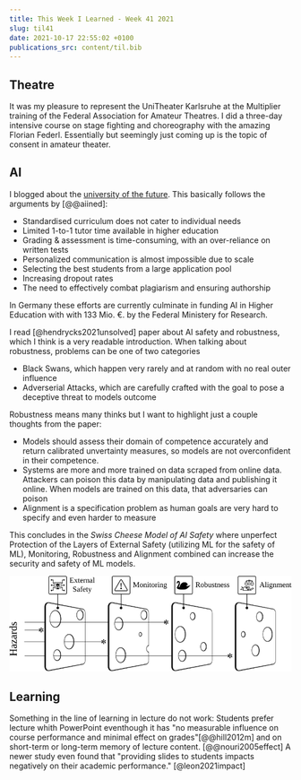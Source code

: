 ```yaml
---
title: This Week I Learned - Week 41 2021
slug: til41
date: 2021-10-17 22:55:02 +0100
publications_src: content/til.bib
--- 
```



## Theatre 
It was my pleasure to represent the UniTheater Karlsruhe at the Multiplier training of the Federal Association for Amateur Theatres. I did a three-day intensive course on stage fighting and choreography with the amazing Florian Federl. Essentially but seemingly just coming up is the topic of consent in amateur theater.

## AI 
I blogged about the [university of the future](/future-uni). This basically follows the arguments by [@@aiined]:   

* Standardised curriculum does not cater to individual needs
* Limited 1-to-1 tutor time available in higher education
* Grading & assessment is time-consuming, with an over-reliance on written tests
* Personalized communication is almost impossible due to scale
* Selecting the best students from a large application pool
* Increasing dropout rates
* The need to effectively combat plagiarism and ensuring authorship 

In Germany these efforts are currently culminate in funding AI in Higher Education with with 133 Mio. €. by the Federal Ministery for Research.

I read [@hendrycks2021unsolved] paper about AI safety and robustness, which I think is a very readable introduction. 
When talking about robustness, problems can be one of two categories
* Black Swans, which happen very rarely and at random with no real outer influence
* Adverserial Attacks, which are carefully crafted with the goal to pose a deceptive threat to models outcome

Robustness means many thinks but I want to highlight just a couple thoughts from the paper: 
* Models should assess their domain of competence accurately and return calibrated unvertainty measures, so models are not overconfident in their competence.
* Systems are more and more  trained on data scraped from
online data. Attackers can poison this data by manipulating data and publishing it online. When models are trained on this data,  that adversaries can poison
* Alignment is a specification problem as human goals are very hard to specify and even harder to measure


This concludes in the *Swiss Cheese Model of AI Safety* where unperfect Protection of the Layers of External Safety (utilizing ML for the safety of ML), Monitoring, Robustness and Alignment combined can increase the security and safety of ML models. 

![Swiss Cheese Model of AI Safety](../images/weekly/swiss_cheese.svg)

## Learning 
Something in the line of learning in lecture do not work: Students prefer lecture whith PowerPoint eventhough it  has "no measurable influence on course performance and minimal effect on grades"[@@hill2012m] and on short-term or long-term memory of lecture content. [@@nouri2005effect] A newer study even found that "providing slides to students impacts negatively on their academic performance." [@leon2021impact]


